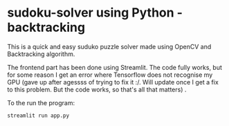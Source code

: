 # sudoku-solver using Python - backtracking 

This is a quick and easy suduko puzzle solver made using OpenCV and Backtracking algorithm. 

The frontend part has been done using Streamlit. The code fully works, but for some reason I get an error where Tensorflow does not recognise my GPU (gave up after agessss of trying to fix it :/. Will update once I get a fix to this problem. But the code works, so that's all that matters) . 

To the run the program:
```
streamlit run app.py
```
